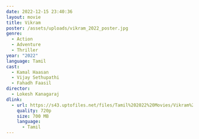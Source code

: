 ```yaml
---
date: 2022-12-15 23:40:36
layout: movie
title: Vikram
poster: /assets/uploads/vikram_2022_poster.jpg
genre:
  - Action
  - Adventure
  - Thriller
year: "2022"
language: Tamil
cast:
  - Kamal Haasan
  - Vijay Sethupathi
  - Fahadh Faasil
director:
  - Lokesh Kanagaraj
dlink:
  - url: https://s43.uptofiles.net/files/Tamil%202022%20Movies/Vikram%20(2022)/Vikram%20(Original)/Vikram%20(720p%20HD)/Moviesda.Mobi%20-%20Vikram%202022%20720p%20HD.mp4
    quality: 720p
    size: 700 MB
    language:
      - Tamil
---
```

